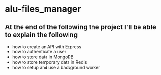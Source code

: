 # alu-files_manager
## At the end of the following the project I'll be able to explain the following
- how to create an API with Express
- how to authenticate a user
- how to store data in MongoDB
- how to store temporary data in Redis
- how to setup and use a background worker